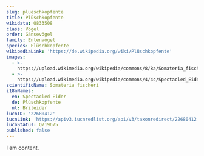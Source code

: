 ```yaml
---
slug: plueschkopfente
title: Plüschkopfente
wikidata: Q833508
class: Vögel
order: Gänsevögel
family: Entenvögel
species: Plüschkopfente
wikipediaLink: 'https://de.wikipedia.org/wiki/Plüschkopfente'
images:
  - >-
    https://upload.wikimedia.org/wikipedia/commons/8/8a/Somateria_fischeri_male-2.jpg
  - >-
    https://upload.wikimedia.org/wikipedia/commons/4/4c/Spectacled_Eider_female_SMTC.jpg
scientificName: Somateria fischeri
i18nNames:
  en: Spectacled Eider
  de: Plüschkopfente
  nl: Brileider
iucnID: '22680412'
iucnLink: 'https://apiv3.iucnredlist.org/api/v3/taxonredirect/22680412'
iucnStatus: Q719675
published: false
---
```


I am content.
